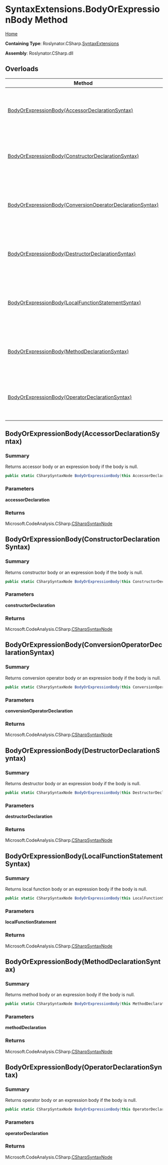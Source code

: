 <a name="_top"></a>

# SyntaxExtensions\.BodyOrExpressionBody Method

[Home](../../../../README.md#_top)

**Containing Type**: Roslynator\.CSharp\.[SyntaxExtensions](../README.md#_top)

**Assembly**: Roslynator\.CSharp\.dll

## Overloads

| Method | Summary |
| ------ | ------- |
| [BodyOrExpressionBody(AccessorDeclarationSyntax)](#Roslynator_CSharp_SyntaxExtensions_BodyOrExpressionBody_Microsoft_CodeAnalysis_CSharp_Syntax_AccessorDeclarationSyntax_) | Returns accessor body or an expression body if the body is null\. |
| [BodyOrExpressionBody(ConstructorDeclarationSyntax)](#Roslynator_CSharp_SyntaxExtensions_BodyOrExpressionBody_Microsoft_CodeAnalysis_CSharp_Syntax_ConstructorDeclarationSyntax_) | Returns constructor body or an expression body if the body is null\. |
| [BodyOrExpressionBody(ConversionOperatorDeclarationSyntax)](#Roslynator_CSharp_SyntaxExtensions_BodyOrExpressionBody_Microsoft_CodeAnalysis_CSharp_Syntax_ConversionOperatorDeclarationSyntax_) | Returns conversion operator body or an expression body if the body is null\. |
| [BodyOrExpressionBody(DestructorDeclarationSyntax)](#Roslynator_CSharp_SyntaxExtensions_BodyOrExpressionBody_Microsoft_CodeAnalysis_CSharp_Syntax_DestructorDeclarationSyntax_) | Returns destructor body or an expression body if the body is null\. |
| [BodyOrExpressionBody(LocalFunctionStatementSyntax)](#Roslynator_CSharp_SyntaxExtensions_BodyOrExpressionBody_Microsoft_CodeAnalysis_CSharp_Syntax_LocalFunctionStatementSyntax_) | Returns local function body or an expression body if the body is null\. |
| [BodyOrExpressionBody(MethodDeclarationSyntax)](#Roslynator_CSharp_SyntaxExtensions_BodyOrExpressionBody_Microsoft_CodeAnalysis_CSharp_Syntax_MethodDeclarationSyntax_) | Returns method body or an expression body if the body is null\. |
| [BodyOrExpressionBody(OperatorDeclarationSyntax)](#Roslynator_CSharp_SyntaxExtensions_BodyOrExpressionBody_Microsoft_CodeAnalysis_CSharp_Syntax_OperatorDeclarationSyntax_) | Returns operator body or an expression body if the body is null\. |

## BodyOrExpressionBody\(AccessorDeclarationSyntax\) <a name="Roslynator_CSharp_SyntaxExtensions_BodyOrExpressionBody_Microsoft_CodeAnalysis_CSharp_Syntax_AccessorDeclarationSyntax_"></a>

### Summary

Returns accessor body or an expression body if the body is null\.

```csharp
public static CSharpSyntaxNode BodyOrExpressionBody(this AccessorDeclarationSyntax accessorDeclaration)
```

### Parameters

**accessorDeclaration**

### Returns

Microsoft\.CodeAnalysis\.CSharp\.[CSharpSyntaxNode](https://docs.microsoft.com/en-us/dotnet/api/microsoft.codeanalysis.csharp.csharpsyntaxnode)

## BodyOrExpressionBody\(ConstructorDeclarationSyntax\) <a name="Roslynator_CSharp_SyntaxExtensions_BodyOrExpressionBody_Microsoft_CodeAnalysis_CSharp_Syntax_ConstructorDeclarationSyntax_"></a>

### Summary

Returns constructor body or an expression body if the body is null\.

```csharp
public static CSharpSyntaxNode BodyOrExpressionBody(this ConstructorDeclarationSyntax constructorDeclaration)
```

### Parameters

**constructorDeclaration**

### Returns

Microsoft\.CodeAnalysis\.CSharp\.[CSharpSyntaxNode](https://docs.microsoft.com/en-us/dotnet/api/microsoft.codeanalysis.csharp.csharpsyntaxnode)

## BodyOrExpressionBody\(ConversionOperatorDeclarationSyntax\) <a name="Roslynator_CSharp_SyntaxExtensions_BodyOrExpressionBody_Microsoft_CodeAnalysis_CSharp_Syntax_ConversionOperatorDeclarationSyntax_"></a>

### Summary

Returns conversion operator body or an expression body if the body is null\.

```csharp
public static CSharpSyntaxNode BodyOrExpressionBody(this ConversionOperatorDeclarationSyntax conversionOperatorDeclaration)
```

### Parameters

**conversionOperatorDeclaration**

### Returns

Microsoft\.CodeAnalysis\.CSharp\.[CSharpSyntaxNode](https://docs.microsoft.com/en-us/dotnet/api/microsoft.codeanalysis.csharp.csharpsyntaxnode)

## BodyOrExpressionBody\(DestructorDeclarationSyntax\) <a name="Roslynator_CSharp_SyntaxExtensions_BodyOrExpressionBody_Microsoft_CodeAnalysis_CSharp_Syntax_DestructorDeclarationSyntax_"></a>

### Summary

Returns destructor body or an expression body if the body is null\.

```csharp
public static CSharpSyntaxNode BodyOrExpressionBody(this DestructorDeclarationSyntax destructorDeclaration)
```

### Parameters

**destructorDeclaration**

### Returns

Microsoft\.CodeAnalysis\.CSharp\.[CSharpSyntaxNode](https://docs.microsoft.com/en-us/dotnet/api/microsoft.codeanalysis.csharp.csharpsyntaxnode)

## BodyOrExpressionBody\(LocalFunctionStatementSyntax\) <a name="Roslynator_CSharp_SyntaxExtensions_BodyOrExpressionBody_Microsoft_CodeAnalysis_CSharp_Syntax_LocalFunctionStatementSyntax_"></a>

### Summary

Returns local function body or an expression body if the body is null\.

```csharp
public static CSharpSyntaxNode BodyOrExpressionBody(this LocalFunctionStatementSyntax localFunctionStatement)
```

### Parameters

**localFunctionStatement**

### Returns

Microsoft\.CodeAnalysis\.CSharp\.[CSharpSyntaxNode](https://docs.microsoft.com/en-us/dotnet/api/microsoft.codeanalysis.csharp.csharpsyntaxnode)

## BodyOrExpressionBody\(MethodDeclarationSyntax\) <a name="Roslynator_CSharp_SyntaxExtensions_BodyOrExpressionBody_Microsoft_CodeAnalysis_CSharp_Syntax_MethodDeclarationSyntax_"></a>

### Summary

Returns method body or an expression body if the body is null\.

```csharp
public static CSharpSyntaxNode BodyOrExpressionBody(this MethodDeclarationSyntax methodDeclaration)
```

### Parameters

**methodDeclaration**

### Returns

Microsoft\.CodeAnalysis\.CSharp\.[CSharpSyntaxNode](https://docs.microsoft.com/en-us/dotnet/api/microsoft.codeanalysis.csharp.csharpsyntaxnode)

## BodyOrExpressionBody\(OperatorDeclarationSyntax\) <a name="Roslynator_CSharp_SyntaxExtensions_BodyOrExpressionBody_Microsoft_CodeAnalysis_CSharp_Syntax_OperatorDeclarationSyntax_"></a>

### Summary

Returns operator body or an expression body if the body is null\.

```csharp
public static CSharpSyntaxNode BodyOrExpressionBody(this OperatorDeclarationSyntax operatorDeclaration)
```

### Parameters

**operatorDeclaration**

### Returns

Microsoft\.CodeAnalysis\.CSharp\.[CSharpSyntaxNode](https://docs.microsoft.com/en-us/dotnet/api/microsoft.codeanalysis.csharp.csharpsyntaxnode)

